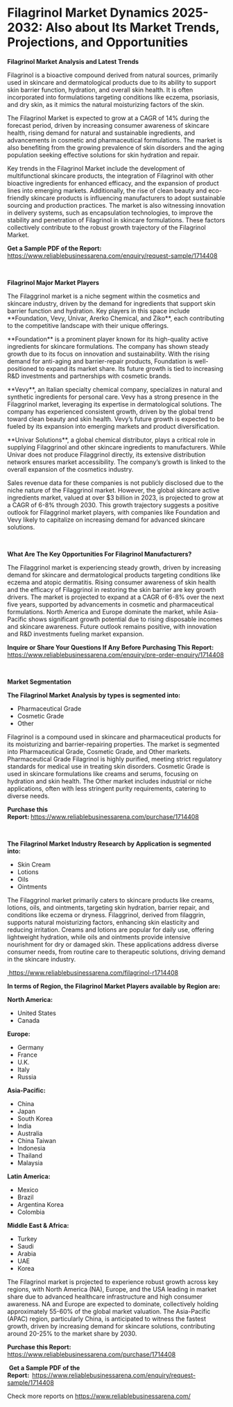 <p><h1>Filagrinol Market Dynamics 2025-2032: Also about Its Market Trends, Projections, and Opportunities</h1></p><p><strong>Filagrinol Market Analysis and Latest Trends</strong></p>
<p><p>Filagrinol is a bioactive compound derived from natural sources, primarily used in skincare and dermatological products due to its ability to support skin barrier function, hydration, and overall skin health. It is often incorporated into formulations targeting conditions like eczema, psoriasis, and dry skin, as it mimics the natural moisturizing factors of the skin.</p><p>The Filagrinol Market is expected to grow at a CAGR of 14% during the forecast period, driven by increasing consumer awareness of skincare health, rising demand for natural and sustainable ingredients, and advancements in cosmetic and pharmaceutical formulations. The market is also benefiting from the growing prevalence of skin disorders and the aging population seeking effective solutions for skin hydration and repair.</p><p>Key trends in the Filagrinol Market include the development of multifunctional skincare products, the integration of Filagrinol with other bioactive ingredients for enhanced efficacy, and the expansion of product lines into emerging markets. Additionally, the rise of clean beauty and eco-friendly skincare products is influencing manufacturers to adopt sustainable sourcing and production practices. The market is also witnessing innovation in delivery systems, such as encapsulation technologies, to improve the stability and penetration of Filagrinol in skincare formulations. These factors collectively contribute to the robust growth trajectory of the Filagrinol Market.</p></p>
<p><strong>Get a Sample PDF of the Report:&nbsp;</strong> <a href="https://www.reliablebusinessarena.com/enquiry/request-sample/1714408?utm_campaign=1835&utm_medium=2&utm_source=Github&utm_content=ia&utm_term=24012025&utm_id=filagrinol">https://www.reliablebusinessarena.com/enquiry/request-sample/1714408</a></p>
<p>&nbsp;</p>
<p><strong>Filagrinol Major Market Players</strong></p>
<p><p>The Filaggrinol market is a niche segment within the cosmetics and skincare industry, driven by the demand for ingredients that support skin barrier function and hydration. Key players in this space include **Foundation, Vevy, Univar, Arerko Chemical, and Ziko**, each contributing to the competitive landscape with their unique offerings.</p><p>**Foundation** is a prominent player known for its high-quality active ingredients for skincare formulations. The company has shown steady growth due to its focus on innovation and sustainability. With the rising demand for anti-aging and barrier-repair products, Foundation is well-positioned to expand its market share. Its future growth is tied to increasing R&D investments and partnerships with cosmetic brands.</p><p>**Vevy**, an Italian specialty chemical company, specializes in natural and synthetic ingredients for personal care. Vevy has a strong presence in the Filaggrinol market, leveraging its expertise in dermatological solutions. The company has experienced consistent growth, driven by the global trend toward clean beauty and skin health. Vevy’s future growth is expected to be fueled by its expansion into emerging markets and product diversification.</p><p>**Univar Solutions**, a global chemical distributor, plays a critical role in supplying Filaggrinol and other skincare ingredients to manufacturers. While Univar does not produce Filaggrinol directly, its extensive distribution network ensures market accessibility. The company’s growth is linked to the overall expansion of the cosmetics industry.</p><p>Sales revenue data for these companies is not publicly disclosed due to the niche nature of the Filaggrinol market. However, the global skincare active ingredients market, valued at over $3 billion in 2023, is projected to grow at a CAGR of 6-8% through 2030. This growth trajectory suggests a positive outlook for Filaggrinol market players, with companies like Foundation and Vevy likely to capitalize on increasing demand for advanced skincare solutions.</p></p>
<p>&nbsp;</p>
<p><strong>What Are The Key Opportunities For Filagrinol Manufacturers?</strong></p>
<p><p>The Filaggrinol market is experiencing steady growth, driven by increasing demand for skincare and dermatological products targeting conditions like eczema and atopic dermatitis. Rising consumer awareness of skin health and the efficacy of Filaggrinol in restoring the skin barrier are key growth drivers. The market is projected to expand at a CAGR of 6-8% over the next five years, supported by advancements in cosmetic and pharmaceutical formulations. North America and Europe dominate the market, while Asia-Pacific shows significant growth potential due to rising disposable incomes and skincare awareness. Future outlook remains positive, with innovation and R&D investments fueling market expansion.</p></p>
<p><strong>Inquire or Share Your Questions If Any Before Purchasing This Report:</strong> <a href="https://www.reliablebusinessarena.com/enquiry/pre-order-enquiry/1714408?utm_campaign=1835&utm_medium=2&utm_source=Github&utm_content=ia&utm_term=24012025&utm_id=filagrinol">https://www.reliablebusinessarena.com/enquiry/pre-order-enquiry/1714408</a></p>
<p>&nbsp;</p>
<p><strong>Market Segmentation</strong></p>
<p><strong>The Filagrinol Market Analysis by types is segmented into:</strong></p>
<p><ul><li>Pharmaceutical Grade</li><li>Cosmetic Grade</li><li>Other</li></ul></p>
<p><p>Filagrinol is a compound used in skincare and pharmaceutical products for its moisturizing and barrier-repairing properties. The market is segmented into Pharmaceutical Grade, Cosmetic Grade, and Other markets. Pharmaceutical Grade Filagrinol is highly purified, meeting strict regulatory standards for medical use in treating skin disorders. Cosmetic Grade is used in skincare formulations like creams and serums, focusing on hydration and skin health. The Other market includes industrial or niche applications, often with less stringent purity requirements, catering to diverse needs.</p></p>
<p><strong>Purchase this Report:&nbsp;</strong><a href="https://www.reliablebusinessarena.com/purchase/1714408?utm_campaign=1835&utm_medium=2&utm_source=Github&utm_content=ia&utm_term=24012025&utm_id=filagrinol">https://www.reliablebusinessarena.com/purchase/1714408</a></p>
<p>&nbsp;</p>
<p><strong>The Filagrinol Market Industry Research by Application is segmented into:</strong></p>
<p><ul><li>Skin Cream</li><li>Lotions</li><li>Oils</li><li>Ointments</li></ul></p>
<p><p>The Filaggrinol market primarily caters to skincare products like creams, lotions, oils, and ointments, targeting skin hydration, barrier repair, and conditions like eczema or dryness. Filaggrinol, derived from filaggrin, supports natural moisturizing factors, enhancing skin elasticity and reducing irritation. Creams and lotions are popular for daily use, offering lightweight hydration, while oils and ointments provide intensive nourishment for dry or damaged skin. These applications address diverse consumer needs, from routine care to therapeutic solutions, driving demand in the skincare industry.</p></p>
<p><a href="https://www.reliablebusinessarena.com/filagrinol-r1714408?utm_campaign=1835&utm_medium=2&utm_source=Github&utm_content=ia&utm_term=24012025&utm_id=filagrinol">&nbsp;https://www.reliablebusinessarena.com/filagrinol-r1714408</a></p>
<p><strong>In terms of Region, the Filagrinol Market Players available by Region are:</strong></p>
<p>
    <p> <strong> North America: </strong>
        <ul>
            <li>United States</li>
            <li>Canada</li>
        </ul>
        </p> 
    <p> <strong> Europe: </strong>
        <ul>
            <li>Germany</li>
            <li>France</li>
            <li>U.K.</li>
            <li>Italy</li>
            <li>Russia</li>
        </ul>
        </p> 
    <p> <strong> Asia-Pacific: </strong>
        <ul>
            <li>China</li>
            <li>Japan</li>
            <li>South Korea</li>
            <li>India</li>
            <li>Australia</li>
            <li>China Taiwan</li>
            <li>Indonesia</li>
            <li>Thailand</li>
            <li>Malaysia</li>
        </ul>
        </p> 
    <p> <strong> Latin America: </strong>
        <ul>
            <li>Mexico</li>
            <li>Brazil</li>
            <li>Argentina Korea</li>
            <li>Colombia</li>
        </ul>
        </p> 
    <p> <strong> Middle East & Africa: </strong>
        <ul>
            <li>Turkey</li>
            <li>Saudi</li>
            <li>Arabia</li>
            <li>UAE</li>
            <li>Korea</li>
        </ul>
    </p>
    </p>
<p><p>The Filagrinol market is projected to experience robust growth across key regions, with North America (NA), Europe, and the USA leading in market share due to advanced healthcare infrastructure and high consumer awareness. NA and Europe are expected to dominate, collectively holding approximately 55-60% of the global market valuation. The Asia-Pacific (APAC) region, particularly China, is anticipated to witness the fastest growth, driven by increasing demand for skincare solutions, contributing around 20-25% to the market share by 2030.</p></p>
<p><strong>Purchase this Report: </strong><a href="https://www.reliablebusinessarena.com/purchase/1714408?utm_campaign=1835&utm_medium=2&utm_source=Github&utm_content=ia&utm_term=24012025&utm_id=filagrinol">https://www.reliablebusinessarena.com/purchase/1714408</a></p>
<p>&nbsp;<strong>Get a Sample PDF of the Report:&nbsp;&nbsp;</strong><a href="https://www.reliablebusinessarena.com/enquiry/request-sample/1714408?utm_campaign=1835&utm_medium=2&utm_source=Github&utm_content=ia&utm_term=24012025&utm_id=filagrinol">https://www.reliablebusinessarena.com/enquiry/request-sample/1714408</a></p>
<p><strong></strong></p>
<p>Check more reports on <a href="https://www.reliablebusinessarena.com/?utm_campaign=1835&utm_medium=2&utm_source=Github&utm_content=ia&utm_term=24012025&utm_id=filagrinol">https://www.reliablebusinessarena.com/</a></p>